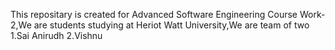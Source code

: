 This repositary is created for Advanced Software Engineering Course Work-2,We are students studying at Heriot Watt University,We are team of two 
1.Sai Anirudh
2.Vishnu
